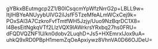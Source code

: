 gYBkxBEutmgcp2Z1/B0lCsqcmYpWfzNrrG2p+LBLL9w=
ItjIHBYeANUyybUlVG2ilJsfF5TzeMfeALmWCxCej9k=
POxSAl3A7CzkroFvfTmtfWH5Jzjy/Uuo9NzBqrDC1X8=
l4BesEitNgkqVTf2LIzVQX9IAWrkrsYRxbq27hs0FRU=
dFQDVQZNF1U/kn0dobv2LuqhD+Js5+HXEmrxlJox9uA=
uhkQ9xRD0PBpH1memZqOeApxiywz8VhnVA0D66OJDeU=
